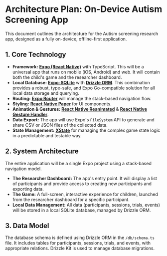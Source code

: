 # Architecture Plan: On-Device Autism Screening App

This document outlines the architecture for the Autism screening research app, designed as a fully on-device, offline-first application.

## 1. Core Technology

- **Framework:** **[Expo (React Native)](https://expo.dev/)** with TypeScript. This will be a universal app that runs on mobile (iOS, Android) and web. It will contain both the child's game and the researcher dashboard.
- **Local Database:** **[Expo-SQLite](https://docs.expo.dev/versions/latest/sdk/sqlite/)** with **[Drizzle ORM](https://orm.drizzle.team/)**. This combination provides a robust, type-safe, and Expo Go-compatible solution for all local data storage and querying.
- **Routing:** **[Expo Router](https://docs.expo.dev/router/introduction/)** will manage the stack-based navigation flow.
- **Styling:** **[React Native Paper](https://reactnativepaper.com/)** for UI components.
- **Animation & Gestures:** **[React Native Reanimated](https://docs.swmansion.com/react-native-reanimated/)** & **[React Native Gesture Handler](https://docs.swmansion.com/react-native-gesture-handler/)**.
- **Data Export:** The app will use Expo's `FileSystem` API to generate and share CSV or JSON files of the collected data.
- **State Management:** **[XState](https://xstate.js.org/)** for managing the complex game state logic in a predictable and testable way.

## 2. System Architecture

The entire application will be a single Expo project using a stack-based navigation model.

- **The Researcher Dashboard:** The app's entry point. It will display a list of participants and provide access to creating new participants and exporting data.
- **The Game:** A full-screen, interactive experience for children, launched from the researcher dashboard for a specific participant.
- **Local Data Management:** All data (participants, sessions, trials, events) will be stored in a local SQLite database, managed by Drizzle ORM.

## 3. Data Model

The database schema is defined using Drizzle ORM in the `/db/schema.ts` file. It includes tables for participants, sessions, trials, and events, with appropriate relations. Drizzle Kit is used to manage database migrations.
